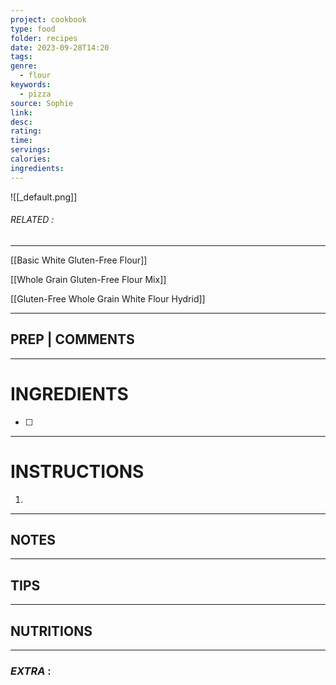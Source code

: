 ```yaml
---
project: cookbook
type: food
folder: recipes
date: 2023-09-28T14:20
tags: 
genre:
  - flour
keywords:
  - pizza
source: Sophie
link: 
desc: 
rating: 
time: 
servings: 
calories: 
ingredients:
---
```


![[_default.png]]
###### *RELATED* : 
---
[[Basic White Gluten-Free Flour]]

[[Whole Grain Gluten-Free Flour Mix]]

[[Gluten-Free Whole Grain White Flour Hydrid]]

---
## PREP | COMMENTS



---
# INGREDIENTS

- [ ] 

---
# INSTRUCTIONS

1. 

---
## NOTES



---
## TIPS



---
## NUTRITIONS



---
### *EXTRA* :



